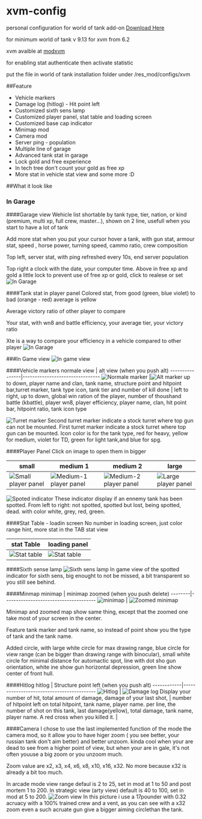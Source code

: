 # xvm-config
personal configuration for world of tank add-on [Download Here](https://github.com/surpriserom/xvm-config/archive/develop.zip)

for minimum world of tank v 9.13
for xvm from 6.2

xvm avaible at [modxvm](http://www.modxvm.com/en/download-xvm/)

for enabling stat authenticate then activate statistic

put the file in world of tank installation folder under /res_mod/configs/xvm

##Feature

* Vehicle markers
* Damage log (hitlog) - Hit point left
* Customized sixth sens lamp
* Customized player panel, stat table and loading screen
* Customized base cap indicator
* Minimap mod
* Camera mod
* Server ping - population
* Multiple line of garage
* Advanced tank stat in garage
* Lock gold and free experience
* In tech tree don't count your gold as free xp
* More stat in vehicle stat view
and some more :D

##What it look like
### In Garage
####Garage view
Wehicle list shortable by tank type, tier, nation, or kind (premium, multi xp, full crew, master...), shown on 2 line, usefull when you start to have a lot of tank

Add more stat when you put your cursor hover a tank, with gun stat, armour stat, speed , horse power, turning speed, cammo ratio, crew composition

Top left, server stat, with ping refreshed every 10s, end server population

Top right a clock with the date, your computer time. Above in free xp and gold  a little lock to prevent use of free xp or gold, click to realese or set
![In Garage](https://github.com/surpriserom/xvm-config/blob/develop/surpriserom/Data/garageView.jpg)

####Tank stat in player panel
Colored stat, from good (green, blue violet) to bad (orange - red) average is yellow

Average victory ratio of other player to compare

Your stat, with wn8 and battle efficiency, your average tier, your victory ratio

Xte is a way to compare your efficiency in a vehicle compared to other player
![In Garage](https://github.com/surpriserom/xvm-config/blob/develop/surpriserom/Data/userInfo-tankStat.jpg)

###In Game view
![In game view](https://github.com/surpriserom/xvm-config/blob/develop/surpriserom/Data/in_game.jpg)

####Vehicle markers
normale view	|	alt view (when you push alt)
----------------|--------------------------------
![Normale marker](https://github.com/surpriserom/xvm-config/blob/develop/surpriserom/Data/TankView.jpg)	|![Alt marker](https://github.com/surpriserom/xvm-config/blob/develop/surpriserom/Data/altTankView.jpg)
up to down, player name and clan, tank name, structure point and hitpoint bar,turret marker, tank type icon, tank tier and number of kill done  |	left to right, up to down, global win ration of the player, number of thoushand battle (kbattle), player wn8, player efficiency, player name, clan, hit point bar, hitpoint ratio, tank icon type

![Turret marker](https://github.com/surpriserom/xvm-config/blob/develop/surpriserom/Data/turretmarker.jpg)
Second turret marker indicate a stock turret where top gun can not be mounted. First turret marker indicate a stock turret where top gun can be mounted. Icon color is for the tank type, red for heavy, yellow for medium, violet for TD, green for light tank,and blue for spg.

####Player Panel
Click on image to open them in bigger

small	|	medium 1	|	medium 2	|	large
--------|---------------|---------------|---------
![Small player panel](https://github.com/surpriserom/xvm-config/blob/develop/surpriserom/Data/panelSmall.jpg)	|	![Medium-1 player panel](https://github.com/surpriserom/xvm-config/blob/develop/surpriserom/Data/mediumpanel-1.jpg)	|	![Medium-2 player panel](https://github.com/surpriserom/xvm-config/blob/develop/surpriserom/Data/mediumpanel-2.jpg)	|	![Large player panel](https://github.com/surpriserom/xvm-config/blob/develop/surpriserom/Data/panelLarge.jpg)

![Spoted indicator](https://github.com/surpriserom/xvm-config/blob/develop/surpriserom/Data/spotted_icon.jpg)
These indicator display if an ennemy tank has been spotted. From left to right: not spotted, spotted but lost, being spotted, dead. with color white, grey, red, green.

####Stat Table - loadin screen
No number in loading screen, just color range hint, more stat in the TAB stat view

stat Table	|	loading panel
------------|----------------
![Stat table](https://github.com/surpriserom/xvm-config/blob/develop/surpriserom/Data/tab-stat.jpg)	|	![Stat table](https://github.com/surpriserom/xvm-config/blob/develop/surpriserom/Data/loading.jpg)

####Sixth sense lamp
![Sixth sens lamp](https://github.com/surpriserom/xvm-config/blob/develop/surpriserom/Data/spotted.jpg)
In game view of the spotted indicator for sixth sens, big enought to not be missed, a bit transparent so you still see behind.

####Minmap
minimap	| minimap zoomed (when you push delete)
--------|--------------------------------------
![minimap](https://github.com/surpriserom/xvm-config/blob/develop/surpriserom/Data/minimap.jpg)	|	![Zoomed minimap](https://github.com/surpriserom/xvm-config/blob/develop/surpriserom/Data/altMap.jpg)

Minimap and zoomed map show same thing, except that the zoomed one take most of your screen in the center.

Feature tank marker and tank name, so instead of point show you the type of tank and the tank name.

Added circle, with large white circle for max drawing range, blue circle for view range (can be bigger than drawing range with binocular), small white circle for minimal distance for automactic spot, line with dot sho gun orientation, white ine show gun horizontal depression, green line show center of front hull.

####Hitlog
hitlog 		|		Structure point left (when you push alt)
------------|------------------------------------------
![Hitlog](https://github.com/surpriserom/xvm-config/blob/develop/surpriserom/Data/Hitlog.jpg)	|	![Damage log](https://github.com/surpriserom/xvm-config/blob/develop/surpriserom/Data/Damagelog.jpg)
Display your number of hit, total amount of damage, damage of your last shot,  |   number of hitpoint left on total hitpoint, tank name, player name.
per line, the number of shot on this tank, last damage(yellow), total damage, tank name, player name. A red cross when you killed it. | 

####Camera
I chose to use the last implemented function of the mode the camera mod, so it allow you to have higer zoom ( you see better, your russian tank don't aim better) and better  unzoom. kinda cool when your are dead to see from a higher point of view, but when your are in gale, it's not often youuse a big zoom or you unzoom much.

Zoom value are x2, x3, x4, x6, x8, x10, x16, x32. No more because x32 is already a bit too much.

In arcade mode view range defaul is 2 to 25, set in mod at 1 to 50 and post mortem 1 to 200. In strategic view (arty view) default is 40 to 100, set in mod at 5 to 200.
![Zoom view](https://github.com/surpriserom/xvm-config/blob/develop/surpriserom/Data/camera-zoom.jpg)
In this picture i use a 17pounder with 0.32 acruacy with a 100% trained crew and a vent, as you can see with a x32 zoom even a such acruate gun give a bigger aiming circlethan the tank.
